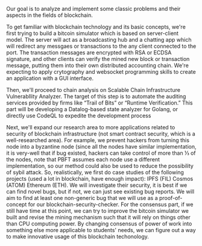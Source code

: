 Our goal is to analyze and implement some classic problems and their aspects in the fields of blockchain.


To get familiar with blockchain technology and its basic concepts, we're first trying to build a bitcoin simulator
which is based on server-client model. The server will act as a broadcasting hub and a chatting app which will redirect any messgaes or transactions to the any client connected to the port. The transaction messages are encrypted with RSA or ECDSA signature, and other clients can verify the mined new block or transaction message, putting them into their own distributed accounting chain. We're expecting to apply crytography and websocket programming skills to create an application with a GUI interface.

Then, we'll proceed to chain analysis on Scalable Chain Infrastructure VulnerabIlity Analyzer. The target of this step is to automate the auditing services provided by firms like “Trail of Bits” or “Runtime Verification.” This part will be developing a Datalog-based state analyzer for Golang, or directly use CodeQL to expedite the development process


Next, we'll expand our research area to more applications related to security of blockchain infrastructure (not smart contract security, which is a well-researched area). For example, we prevent hackers from turning this node into a byzantine node (since all the nodes have similar implementation, it is very-well that if bug existed, hackers can take control of more than ⅓ of the nodes, note that PBFT assumes each node use a different implementation, so our method could also be used to reduce the possibility of sybil attack. So, realistically, we first do case studies of the following projects (used a lot in blockchain, have enough impact): IPFS (FIL) Cosmos (ATOM) Ethereum (ETH). We will investigate their security, it is best if we can find novel bugs, but if not, we can just see existing bug reports. We will aim to find at least one non-generic bug that we will use as a proof-of-concept for our blockchain-security-checker. For the consensus part, if we still have time at this point, we can try to improve the bitcoin simulator we built and revise the mining mechanism such that it will rely on things other than CPU computing power. By changing consensus of power of work into something else more applicable to students' needs, we can figure out a way to make innovative usage of this blockchain techonology.
